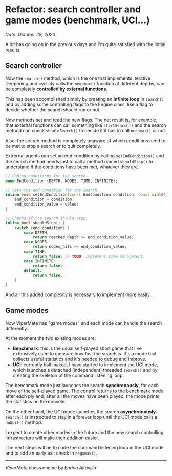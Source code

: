 # Refactor: search controller and game modes (benchmark, UCI...)

*Date: October 28, 2023*

A lot has going on in the previous days and I'm quite satisfied with the initial results.

## Search controller

Now the `search()` method, which is the one that implements Iterative Deepening and cyclicly calls the `negamax()` function at different depths, can be completely **controlled by external functions**.

This has been accomplished simply by creating an **infinite loop** in `search()` and by adding some controlling flags to the Engine class, like a flag to decide whether the search should run or not.

New methods set and read the new flags. The net result is, for example, that external functions can call something like `startSearch()` and the search method can check `shouldSearch()` to decide if it has to call `negamax()` or not.

Also, the search method is completely unaware of which conditions need to be met to stop a search or to quit completely.

Extrernal agents can set an end condition by calling `setEndCondition()` and the search method needs just to call a method named `shouldStop()` to understand if the conditions have been met, whatever they are.

```cpp
// Ending conditions for the search.
enum EndCondition {DEPTH, NODES, TIME, INFINITE};

// Sets the end condition for the search.
inline void setEndCondition(const EndCondition condition, const uint64_t value = 0) {
    end_condition = condition;
    end_condition_value = value;
}

// Checks if the search should stop.
inline bool shouldStop() {
    switch (end_condition) {
        case DEPTH:
            return reached_depth >= end_condition_value;
        case NODES:
            return nodes_hits >= end_condition_value;
        case TIME:
            return false; // TODO: implement time management.
        case INFINITE:
            return false;
        default:
            return false;
    }
}
```

And all this added complexity is necessary to implement more easily...

## Game modes

Now ViperMate has "game modes" and each mode can handle the search differently.

At the moment the two existing modes are:

* **Benchmark**: this is the usual self-played short game that I've extensively used to measure how fast the search is. It's a mode that collects useful statistics and it's needed to debug and improve.
* **UCI**: currently half-baked, I have started to implement the UCI mode, which launches a detached (independent) threaded `search()` and by creating the skeleton of the command listening loop.

The benchmark mode just launches the search **synchronously**, for each move of the self-played game. The control returns to the benchmark mode after each ply and, after all the moves have been played, the mode prints the statistics on the console.

On the other hand, the UCI mode launches the search **asynchronously**. `search()` is instructed to stay in a forever loop until the UCI mode calls a `doQuit()` method.

I expect  to create other modes in the future and the new search controlling infrastructure will make their addition easier.

The next steps will be to code the command listening loop in the UCI mode and to add an early exit check in `negamax()`.

---

*ViperMate* chess engine by *Enrico Altavilla*